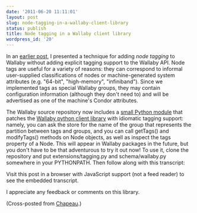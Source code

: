```yaml
---
date: '2011-06-20 11:11:01'
layout: post
slug: node-tagging-in-a-wallaby-client-library
status: publish
title: Node tagging in a Wallaby client library
wordpress_id: '20'
---
```


In an [earlier post](http://getwallaby.com/2011/using-wallaby-groups-to-implement-node-tagging/), I presented a technique for adding _node tagging_ to Wallaby without adding explicit tagging support to the Wallaby API.  Node tags are useful for a variety of reasons:  they can correspond to informal user-supplied classifications of nodes or machine-generated system attributes (e.g. "64-bit", "high-memory", "infiniband").  Since we implemented tags as special Wallaby groups, they may contain configuration information (although they don't need to) and will be advertised as one of the machine's Condor attributes.

The Wallaby source repository now includes a [small Python module](http://git.fedorahosted.org/git/?p=grid/wallaby.git;a=blob;f=extensions/tagging.py;hb=HEAD) that patches the [Wallaby python client library](http://chapeau.freevariable.com/2010/12/extending-wallaby-with-a-python-client-library.html) with idiomatic tagging support:  namely, you can ask the store for the name of the group that represents the partition between tags and groups, and you can call getTags() and modifyTags() methods on Node objects, as well as inspect the tags property of a Node.  This will appear in Wallaby packages in the future, but you don't have to be that adventurous to try it out now!  To use it, clone the repository and put extensions/tagging.py and schema/wallaby.py somewhere in your PYTHONPATH.  Then follow along with this transcript:

<script src="https://gist.github.com/1035680.js?file=gistfile1.py"></script><noscript>Visit this post in a browser with JavaScript support (not a feed reader) to see the embedded transcript.</noscript>

I appreciate any feedback or comments on this library.

(Cross-posted from [Chapeau](http://chapeau.freevariable.com/).)
